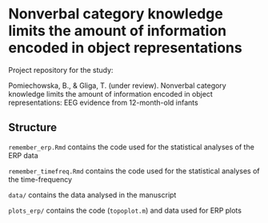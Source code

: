 # Nonverbal category knowledge limits the amount of information encoded in object representations
Project repository for the study:

Pomiechowska, B., & Gliga, T. (under review). Nonverbal category knowledge limits the amount of information encoded in object representations: EEG evidence from 12-month-old infants


## Structure

<code>remember_erp.Rmd</code> contains the code used for the statistical analyses of the ERP data

<code>remember_timefreq.Rmd</code> contains the code used for the statistical analyses of the time-frequency

<code>data/</code> contains the data analysed in the manuscript

<code>plots_erp/</code> contains the code (<code>topoplot.m</code>) and data used for ERP plots
